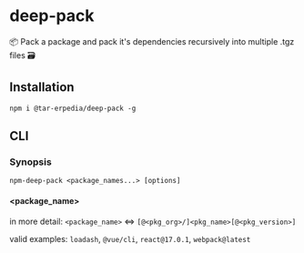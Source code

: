 # deep-pack
📦 Pack a package and pack it's dependencies recursively into multiple .tgz files 🗃️
## Installation
`npm i @tar-erpedia/deep-pack -g`
## CLI
### Synopsis
`npm-deep-pack <package_names...> [options]`
#### <package_name>
in more detail: `<package_name>` ⇔ `[@<pkg_org>/]<pkg_name>[@<pkg_version>]`

valid examples: `loadash`, `@vue/cli`, `react@17.0.1`, `webpack@latest`